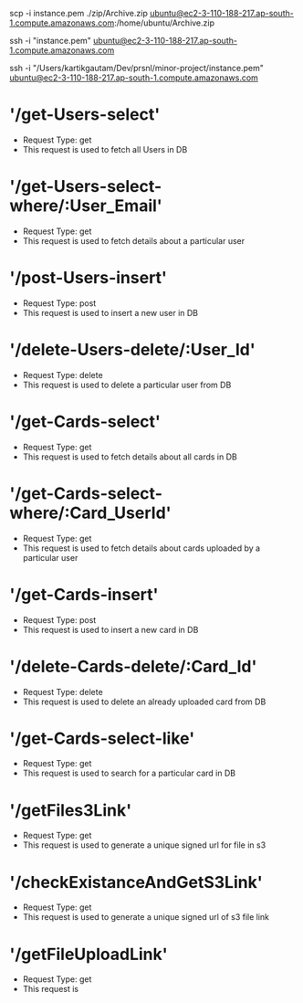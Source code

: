 scp -i instance.pem ./zip/Archive.zip ubuntu@ec2-3-110-188-217.ap-south-1.compute.amazonaws.com:/home/ubuntu/Archive.zip

ssh -i "instance.pem" ubuntu@ec2-3-110-188-217.ap-south-1.compute.amazonaws.com

ssh -i "/Users/kartikgautam/Dev/prsnl/minor-project/instance.pem" ubuntu@ec2-3-110-188-217.ap-south-1.compute.amazonaws.com

# '/get-Users-select'

- Request Type: get
- This request is used to fetch all Users in DB

# '/get-Users-select-where/:User_Email'

- Request Type: get
- This request is used to fetch details about a particular user

# '/post-Users-insert'

- Request Type: post
- This request is used to insert a new user in DB

# '/delete-Users-delete/:User_Id'

- Request Type: delete
- This request is used to delete a particular user from DB

# '/get-Cards-select'

- Request Type: get
- This request is used to fetch details about all cards in DB

# '/get-Cards-select-where/:Card_UserId'

- Request Type: get
- This request is used to fetch details about cards uploaded by a particular user

# '/get-Cards-insert'

- Request Type: post
- This request is used to insert a new card in DB

# '/delete-Cards-delete/:Card_Id'

- Request Type: delete
- This request is used to delete an already uploaded card from DB

# '/get-Cards-select-like'

- Request Type: get
- This request is used to search for a particular card in DB

# '/getFiles3Link'

- Request Type: get
- This request is used to generate a unique signed url for file in s3

# '/checkExistanceAndGetS3Link'

- Request Type: get
- This request is used to generate a unique signed url of s3 file link

# '/getFileUploadLink'

- Request Type: get
- This request is
